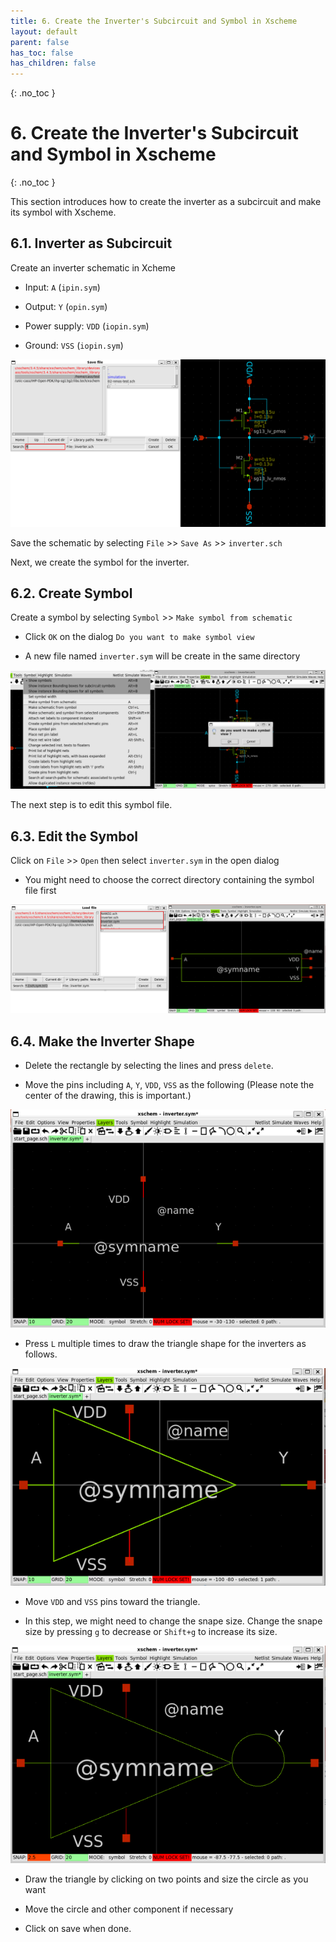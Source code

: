 ```yaml
---
title: 6. Create the Inverter's Subcircuit and Symbol in Xscheme
layout: default
parent: false
has_toc: false
has_children: false
---
```

{: .no_toc }
#  6. Create the Inverter's Subcircuit and Symbol in Xscheme

{: .no_toc }

<!-- <details open markdown="block">
  <summary>
    Table of contents
  </summary>
  {: .text-delta }
- TOC
{:toc}
</details> -->

This section introduces how to create the inverter as a subcircuit and make its symbol with Xscheme.

## 6.1. Inverter as Subcircuit

Create an inverter schematic in Xcheme

- Input: `A` (`ipin.sym`)

- Output: `Y` (`opin.sym`)

- Power supply: `VDD` (`iopin.sym`)

- Ground: `VSS` (`iopin.sym`)

![](images/6.1-inverter_schematic.png)

Save the schematic by selecting `File` >> `Save As` >> `inverter.sch`

Next, we create the symbol for the inverter.


## 6.2. Create Symbol

Create a symbol by selecting `Symbol` >> `Make symbol from schematic`

- Click `OK` on the dialog `Do you want to make symbol view`

- A new file named `inverter.sym` will be create in the same directory

![](images/6.2-create_symbol_view.png)

The next step is to edit this symbol file.

## 6.3. Edit the Symbol

Click on `File` >> `Open` then select `inverter.sym` in the open dialog

- You might need to choose the correct directory containing the symbol file first

![](images/6.3-edit_symbol.png)

## 6.4. Make the Inverter Shape

- Delete the rectangle by selecting the lines and press `delete`.

- Move the pins including `A`, `Y`, `VDD`, `VSS` as the following (Please note the center of the drawing, this is important.)

![](images/6.4-delete_shape.png)

- Press `L` multiple times to draw the triangle shape for the inverters as follows.

![](images/6.5-draw_shape.png)

- Move `VDD` and `VSS` pins toward the triangle.

- In this step, we might need to change the snape size. Change the snape size by pressing `g` to decrease or `Shift+g` to increase its size.

![](images/6.6-draw_circle.png)

- Draw the triangle by clicking on two points and size the circle as you want

- Move the circle and other component if necessary

- Click on save when done.




















